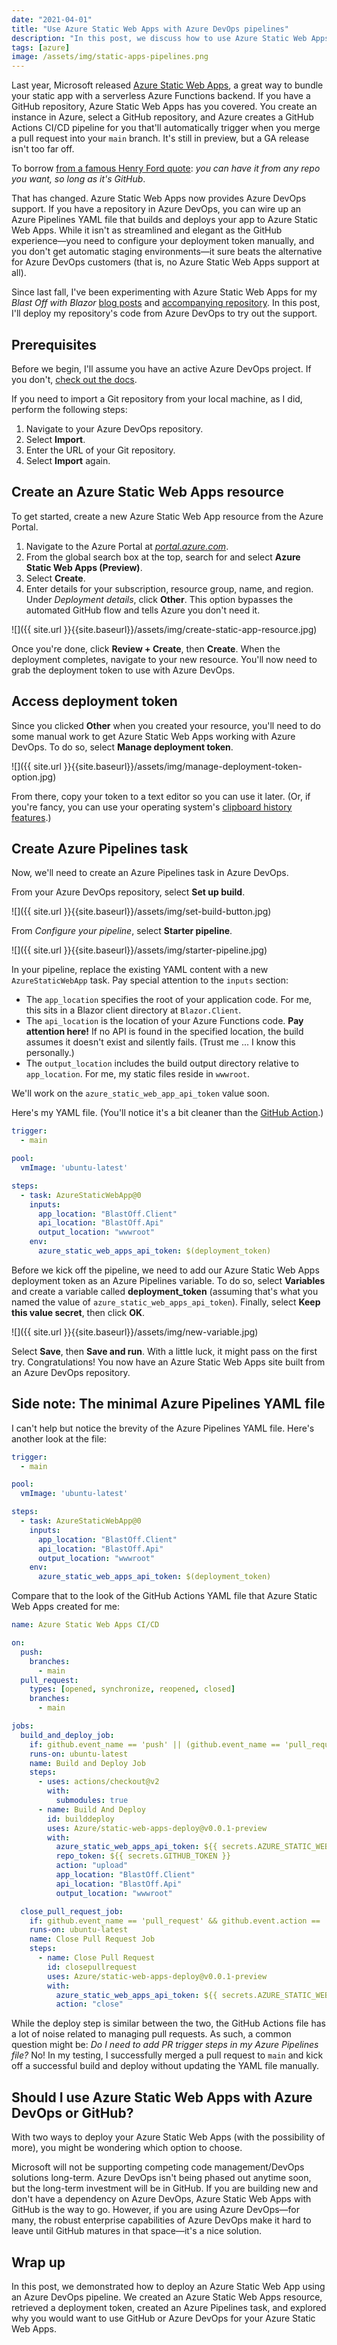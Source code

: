 ```yaml
---
date: "2021-04-01"
title: "Use Azure Static Web Apps with Azure DevOps pipelines"
description: "In this post, we discuss how to use Azure Static Web Apps from a pipeline in Azure DevOps."
tags: [azure]
image: /assets/img/static-apps-pipelines.png
---
```


Last year, Microsoft released [Azure Static Web Apps](https://azure.microsoft.com/services/app-service/static/), a great way to bundle your static app with a serverless Azure Functions backend. If you have a GitHub repository, Azure Static Web Apps has you covered. You create an instance in Azure, select a GitHub repository, and Azure creates a GitHub Actions CI/CD pipeline for you that'll automatically trigger when you merge a pull request into your `main` branch. It's still in preview, but a GA release isn't too far off.

To borrow [from a famous Henry Ford quote](https://www.goodreads.com/quotes/23494-any-customer-can-have-a-car-painted-any-colour-that): *you can have it from any repo you want, so long as it's GitHub*.

That has changed. Azure Static Web Apps now provides Azure DevOps support. If you have a repository in Azure DevOps, you can wire up an Azure Pipelines YAML file that builds and deploys your app to Azure Static Web Apps. While it isn't as streamlined and elegant as the GitHub experience—you need to configure your deployment token manually, and you don't get automatic staging environments—it sure beats the alternative for Azure DevOps customers (that is, no Azure Static Web Apps support at all).

Since last fall, I've been experimenting with Azure Static Web Apps for my *Blast Off with Blazor* [blog posts](https://daveabrock.com/tags/#blast-off-blazor) and [accompanying repository](https://github.com/daveabrock/NASAImageOfDay). In this post, I'll deploy my repository's code from Azure DevOps to try out the support.

## Prerequisites

Before we begin, I'll assume you have an active Azure DevOps project. If you don't, [check out the docs](https://docs.microsoft.com/en-us/azure/devops/organizations/projects/create-project?view=azure-devops-2020&tabs=preview-page). 

If you need to import a Git repository from your local machine, as I did, perform the following steps:

  1. Navigate to your Azure DevOps repository.
  2. Select **Import**.
  3. Enter the URL of your Git repository.
  4. Select **Import** again.

## Create an Azure Static Web Apps resource

To get started, create a new Azure Static Web App resource from the Azure Portal.

1. Navigate to the Azure Portal at *[portal.azure.com](https://portal.azure.com)*.
2. From the global search box at the top, search for and select **Azure Static Web Apps (Preview)**.
3. Select **Create**.
4. Enter details for your subscription, resource group, name, and region.  Under *Deployment details*, click **Other**. This option bypasses the automated GitHub flow and tells Azure you don't need it.

 ![]({{ site.url }}{{site.baseurl}}/assets/img/create-static-app-resource.jpg)

Once you're done, click **Review + Create**, then **Create**. When the deployment completes, navigate to your new resource. You'll now need to grab the deployment token to use with Azure DevOps.

## Access deployment token

Since you clicked **Other** when you created your resource, you'll need to do some manual work to get Azure Static Web Apps working with Azure DevOps. To do so, select **Manage deployment token**.

![]({{ site.url }}{{site.baseurl}}/assets/img/manage-deployment-token-option.jpg)

From there, copy your token to a text editor so you can use it later. (Or, if you're fancy, you can use your operating system's [clipboard history features](https://www.onmsft.com/how-to/how-to-turn-on-clipboard-history-on-windows-10-to-save-time).)

## Create Azure Pipelines task

Now, we'll need to create an Azure Pipelines task in Azure DevOps.

From your Azure DevOps repository, select **Set up build**.

 ![]({{ site.url }}{{site.baseurl}}/assets/img/set-build-button.jpg)

From *Configure your pipeline*, select **Starter pipeline**.

 ![]({{ site.url }}{{site.baseurl}}/assets/img/starter-pipeline.jpg)

In your pipeline, replace the existing YAML content with a new `AzureStaticWebApp` task. Pay special attention to the `inputs` section:

- The `app_location` specifies the root of your application code. For me, this sits in a Blazor client directory at `Blazor.Client`.
- The `api_location` is the location of your Azure Functions code. **Pay attention here!** If no API is found in the specified location, the build assumes it doesn't exist and silently fails. (Trust me ... I know this personally.)
- The `output_location` includes the build output directory relative to `app_location`. For me, my static files reside in `wwwroot`.

We'll work on the `azure_static_web_app_api_token` value soon.

Here's my YAML file. (You'll notice it's a bit cleaner than the [GitHub Action](https://github.com/daveabrock/NASAImageOfDay/blob/main/.github/workflows/azure-static-web-apps-jolly-ground-0bdb93d10.yml).)

```yaml
trigger:
  - main

pool:
  vmImage: 'ubuntu-latest'

steps:
  - task: AzureStaticWebApp@0
    inputs:
      app_location: "BlastOff.Client"
      api_location: "BlastOff.Api"
      output_location: "wwwroot"
    env:
      azure_static_web_apps_api_token: $(deployment_token)
```

Before we kick off the pipeline, we need to add our Azure Static Web Apps deployment token as an Azure Pipelines variable. To do so, select **Variables** and create a variable called **deployment_token** (assuming that's what you named the value of `azure_static_web_apps_api_token`). Finally, select **Keep this value secret**, then click **OK**.

![]({{ site.url }}{{site.baseurl}}/assets/img/new-variable.jpg)

Select **Save**, then **Save and run**. With a little luck, it might pass on the first try. Congratulations! You now have an Azure Static Web Apps site built from an Azure DevOps repository.

## Side note: The minimal Azure Pipelines YAML file

I can't help but notice the brevity of the Azure Pipelines YAML file. Here's another look at the file:

```yaml
trigger:
  - main

pool:
  vmImage: 'ubuntu-latest'

steps:
  - task: AzureStaticWebApp@0
    inputs:
      app_location: "BlastOff.Client"
      api_location: "BlastOff.Api"
      output_location: "wwwroot"
    env:
      azure_static_web_apps_api_token: $(deployment_token)
```

Compare that to the look of the GitHub Actions YAML file that Azure Static Web Apps created for me:

```yaml
name: Azure Static Web Apps CI/CD

on:
  push:
    branches:
      - main
  pull_request:
    types: [opened, synchronize, reopened, closed]
    branches:
      - main

jobs:
  build_and_deploy_job:
    if: github.event_name == 'push' || (github.event_name == 'pull_request' && github.event.action != 'closed')
    runs-on: ubuntu-latest
    name: Build and Deploy Job
    steps:
      - uses: actions/checkout@v2
        with:
          submodules: true
      - name: Build And Deploy
        id: builddeploy
        uses: Azure/static-web-apps-deploy@v0.0.1-preview
        with:
          azure_static_web_apps_api_token: ${{ secrets.AZURE_STATIC_WEB_APPS_API_TOKEN_BLACK_DESERT_00CF9D310 }}
          repo_token: ${{ secrets.GITHUB_TOKEN }} 
          action: "upload"
          app_location: "BlastOff.Client"
          api_location: "BlastOff.Api"
          output_location: "wwwroot"

  close_pull_request_job:
    if: github.event_name == 'pull_request' && github.event.action == 'closed'
    runs-on: ubuntu-latest
    name: Close Pull Request Job
    steps:
      - name: Close Pull Request
        id: closepullrequest
        uses: Azure/static-web-apps-deploy@v0.0.1-preview
        with:
          azure_static_web_apps_api_token: ${{ secrets.AZURE_STATIC_WEB_APPS_API_TOKEN_BLACK_DESERT_00CF9D310 }}
          action: "close"
```

While the deploy step is similar between the two, the GitHub Actions file has a lot of noise related to managing pull requests. As such, a common question might be: *Do I need to add PR trigger steps in my Azure Pipelines file?* No! In my testing, I successfully merged a pull request to `main` and kick off a successful build and deploy without updating the YAML file manually.

## Should I use Azure Static Web Apps with Azure DevOps or GitHub?

With two ways to deploy your Azure Static Web Apps (with the possibility of more), you might be wondering which option to choose.

Microsoft will not be supporting competing code management/DevOps solutions long-term. Azure DevOps isn't being phased out anytime soon, but the long-term investment will be in GitHub. If you are building new and don't have a dependency on Azure DevOps, Azure Static Web Apps with GitHub is the way to go. However, if you are using Azure DevOps—for many, the robust enterprise capabilities of Azure DevOps make it hard to leave until GitHub matures in that space—it's a nice solution.

## Wrap up

In this post, we demonstrated how to deploy an Azure Static Web App using an Azure DevOps pipeline. We created an Azure Static Web Apps resource, retrieved a deployment token, created an Azure Pipelines task, and explored why you would want to use GitHub or Azure DevOps for your Azure Static Web Apps.
